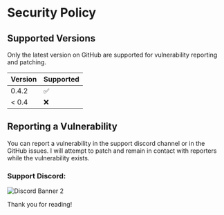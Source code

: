 # Security Policy

## Supported Versions

Only the latest version on GitHub are supported for vulnerability reporting and patching.

| Version | Supported          |
| ------- | ------------------ |
| 0.4.2   | :white_check_mark: |
| < 0.4   | :x:                |

## Reporting a Vulnerability

You can report a vulnerability in the support discord channel or in the GitHub issues. 
I will attempt to patch and remain in contact with reporters while the vulnerability exists. 

### Support Discord:

![Discord Banner 2](https://discordapp.com/api/guilds/298164747428298757/widget.png?style=banner2)


Thank you for reading!
